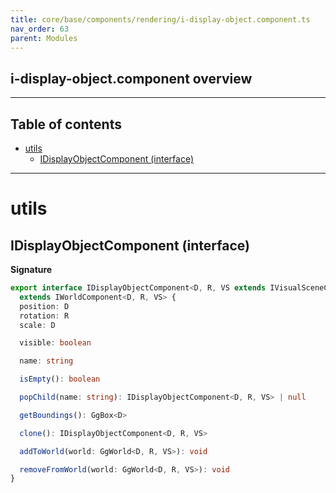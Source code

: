 ```yaml
---
title: core/base/components/rendering/i-display-object.component.ts
nav_order: 63
parent: Modules
---
```


## i-display-object.component overview

---

<h2 class="text-delta">Table of contents</h2>

- [utils](#utils)
  - [IDisplayObjectComponent (interface)](#idisplayobjectcomponent-interface)

---

# utils

## IDisplayObjectComponent (interface)

**Signature**

```ts
export interface IDisplayObjectComponent<D, R, VS extends IVisualSceneComponent<D, R> = IVisualSceneComponent<D, R>>
  extends IWorldComponent<D, R, VS> {
  position: D
  rotation: R
  scale: D

  visible: boolean

  name: string

  isEmpty(): boolean

  popChild(name: string): IDisplayObjectComponent<D, R, VS> | null

  getBoundings(): GgBox<D>

  clone(): IDisplayObjectComponent<D, R, VS>

  addToWorld(world: GgWorld<D, R, VS>): void

  removeFromWorld(world: GgWorld<D, R, VS>): void
}
```

